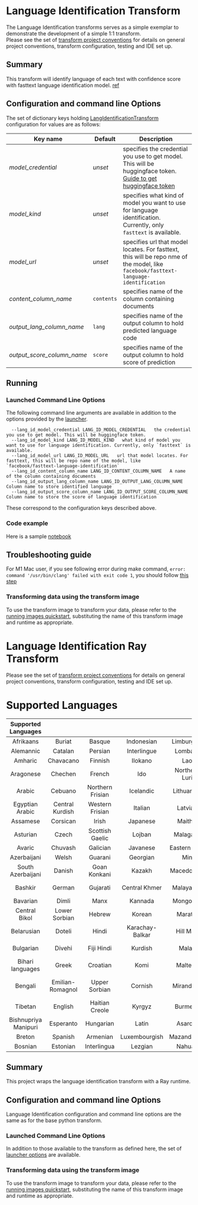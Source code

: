 # Language Identification Transform 
The Language Identification transforms serves as a simple exemplar to demonstrate the development
of a simple 1:1 transform.  
Please see the set of [transform project conventions](../../README.md#transform-project-conventions) for details on general project conventions, transform configuration, testing and IDE set up.

## Summary 
This transform will identify language of each text with confidence score with fasttext language identification model. [ref](https://huggingface.co/facebook/fasttext-language-identification)

## Configuration and command line Options

The set of dictionary keys holding [LangIdentificationTransform](dpk_lang_id/transform.py) 
configuration for values are as follows:

| Key name  | Default  | Description |
|------------|----------|--------------|
| _model_credential_ | _unset_ | specifies the credential you use to get model. This will be huggingface token. [Guide to get huggingface token](https://huggingface.co/docs/hub/security-tokens) |
| _model_kind_ | _unset_ | specifies what kind of model you want to use for language identification. Currently, only `fasttext` is available. |
| _model_url_ | _unset_ |  specifies url that model locates. For fasttext, this will be repo nme of the model, like `facebook/fasttext-language-identification` |
| _content_column_name_ | `contents` | specifies name of the column containing documents |
| _output_lang_column_name_ | `lang` | specifies name of the output column to hold predicted language code |
| _output_score_column_name_ | `score` | specifies name of the output column to hold score of prediction |

## Running

### Launched Command Line Options 
The following command line arguments are available in addition to 
the options provided by 
the [launcher](../../../data-processing-lib/doc/launcher-options.md).
```
  --lang_id_model_credential LANG_ID_MODEL_CREDENTIAL   the credential you use to get model. This will be huggingface token.
  --lang_id_model_kind LANG_ID_MODEL_KIND   what kind of model you want to use for language identification. Currently, only `fasttext` is available.
  --lang_id_model_url LANG_ID_MODEL_URL   url that model locates. For fasttext, this will be repo name of the model, like `facebook/fasttext-language-identification`
  --lang_id_content_column_name LANG_ID_CONTENT_COLUMN_NAME   A name of the column containing documents
  --lang_id_output_lang_column_name LANG_ID_OUTPUT_LANG_COLUMN_NAME   Column name to store identified language
  --lang_id_output_score_column_name LANG_ID_OUTPUT_SCORE_COLUMN_NAME   Column name to store the score of language identification
```
These correspond to the configuration keys described above.

### Code example
Here is a sample [notebook](lang_id.ipynb)

## Troubleshooting guide

For M1 Mac user, if you see following error during make command, `error: command '/usr/bin/clang' failed with exit code 1`, you should follow [this step](https://freeman.vc/notes/installing-fasttext-on-an-m1-mac)


### Transforming data using the transform image

To use the transform image to transform your data, please refer to the 
[running images quickstart](../../../doc/quick-start/run-transform-image.md),
substituting the name of this transform image and runtime as appropriate.

# Language Identification Ray Transform 
Please see the set of
[transform project conventions](../../README.md#transform-project-conventions)
for details on general project conventions, transform configuration,
testing and IDE set up.

# Supported Languages
| Supported Languages |                     |                     |                     |                     |                     |                     |                     |
| :-----------------: | :-----------------: | :-----------------: | :-----------------: | :-----------------: | :-----------------: | :-----------------: | :-----------------: |
| Afrikaans           | Buriat              | Basque              | Indonesian          | Limburgish          | Neapolitan          | Rusyn               | Tagalog             |
| Alemannic           | Catalan             | Persian             | Interlingue         | Lombard             | Low German          | Sanskrit            | Turkish             |
| Amharic             | Chavacano           | Finnish             | Ilokano             | Lao                 | Nepali              | Yakut               | Tatar               |
| Aragonese           | Chechen             | French              | Ido                 | Northern Luri       | Nepal Bhasa         | Sardinian           | Tuvan               |
| Arabic              | Cebuano             | Northern Frisian    | Icelandic           | Lithuanian          | Dutch               | Sicilian            | Uighur              |
| Egyptian Arabic     | Central Kurdish     | Western Frisian     | Italian             | Latvian             | Norwegian Nynorsk   | Scots               | Ukrainian           |
| Assamese            | Corsican            | Irish               | Japanese            | Maithili            | Norwegian           | Sindhi              | Urdu                |
| Asturian            | Czech               | Scottish Gaelic     | Lojban              | Malagasy            | Occitan             | Serbo-Croatian      | Uzbek               |
| Avaric              | Chuvash             | Galician            | Javanese            | Eastern Mari        | Odia                | Sinhala             | Venetian            |
| Azerbaijani         | Welsh               | Guarani             | Georgian            | Min                 | Ossetian            | Slovak              | Veps                |
| South Azerbaijani   | Danish              | Goan Konkani        | Kazakh              | Macedonian          | Punjabi             | Slovenian           | Vietnamese          |
| Bashkir             | German              | Gujarati            | Central Khmer       | Malayalam           | Kapampangan         | Somali              | West Flemish        |
| Bavarian            | Dimli               | Manx                | Kannada             | Mongolian           | Palatine            | Albanian            | Volapük             |
| Central Bikol       | Lower Sorbian       | Hebrew              | Korean              | Marathi             | Polish              | Serbian             | Walloon             |
| Belarusian          | Doteli              | Hindi               | Karachay-Balkar     | Hill Mari           | Piedmontese         | Sundanese           | Waray               |
| Bulgarian           | Divehi              | Fiji Hindi          | Kurdish             | Malay               | Western Punjabi     | Swedish             | Wu Chinese          |
| Bihari languages    | Greek               | Croatian            | Komi                | Maltese             | Pashto              | Swahili             | Kalmyk              |
| Bengali             | Emilian-Romagnol    | Upper Sorbian       | Cornish             | Mirandese           | Portuguese          | Tamil               | Extensible Music Format |
| Tibetan             | English             | Haitian Creole      | Kyrgyz              | Burmese             | Quechua             | Telugu              | Yiddish             |
| Bishnupriya Manipuri| Esperanto           | Hungarian           | Latin               | Asaro'o             | Romansh             | Tajik               | Yoruba              |
| Breton              | Spanish             | Armenian            | Luxembourgish       | Mazandarani         | Romanian            | Thai                | Yue                 |
| Bosnian             | Estonian            | Interlingua         | Lezgian             | Nahuatl             | Russian             | Turkmen             | Chinese             |

## Summary 
This project wraps the language identification transform with a Ray runtime.

## Configuration and command line Options

Language Identification configuration and command line options are the same as for the base python transform. 

### Launched Command Line Options 
In addition to those available to the transform as defined here,
the set of 
[launcher options](../../../data-processing-lib/doc/launcher-options.md) are available.

### Transforming data using the transform image

To use the transform image to transform your data, please refer to the 
[running images quickstart](../../../doc/quick-start/run-transform-image.md),
substituting the name of this transform image and runtime as appropriate.
